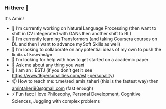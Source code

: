 ### Hi there 👋

It's Amin!

- 🔭 I’m currently working on Natural Language Processing (then want to shift in CV integerated with GANs then another shift to RL)
- 🌱 I’m currently learning Transformers (and taking Coursera courses on DL and then I want to advance my Soft Skills as well)
- 👯 I’m looking to collaborate on any potential ideas of my own to push the limits of knowledge
- 🤔 I’m looking for help with how to get started on a academic paper
- 💬 Ask me about any thing you want
- 👀 I am an : ESTJ (if you don't get it, see https://www.16personalities.com/estj-personality)
- 📫 How to reach me: t.me/sed_amin_taheri (this is the fastest way) then amintaheri90@gmail.com (fast enough)  
- ⚡ Fun fact: I love Philosophy, Personal Development, Cognitive Sciences, Juggling with complex problems
